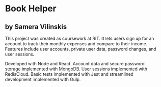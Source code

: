 # Book Helper
## by Samera Vilinskis
This project was created as coursework at RIT. It lets users sign up for an account to track their monthly expenses and compare to their income. Features include user accounts, private user data, password changes, and user sessions. 

Developed with Node and React. Account data and secure password storage implemented with MongoDB. User sessions implemented with RedisCloud. Basic tests implemented with Jest and streamlined development implemented with Gulp. 
